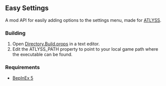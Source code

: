 ## Easy Settings
A mod API for easily adding options to the settings menu, made for [ATLYSS](https://store.steampowered.com/app/2768430/ATLYSS/).

### Building
1. Open [Directory.Build.props](Directory.Build.props) in a text editor.
2. Edit the ATLYSS_PATH property to point to your local game path where the executable can be found.

### Requirements
* [BepInEx 5](https://github.com/BepInEx/BepInEx)
